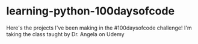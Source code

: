 # learning-python-100daysofcode
Here's the projects I've been making in the #100daysofcode challenge! I'm taking the class taught by Dr. Angela on Udemy
